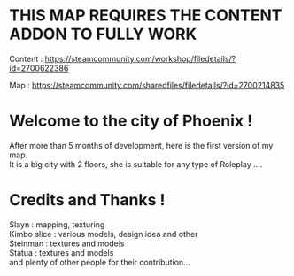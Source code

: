 # THIS MAP REQUIRES THE CONTENT ADDON TO FULLY WORK

Content : https://steamcommunity.com/workshop/filedetails/?id=2700622386

Map : https://steamcommunity.com/sharedfiles/filedetails/?id=2700214835

<h1> Welcome to the city of Phoenix !</h1>

After more than 5 months of development, here is the first version of my map.
<br>
It is a big city with 2 floors, she is suitable for any type of Roleplay ....

<h1> Credits and Thanks ! </h1>

Slayn : mapping, texturing
<br>
Kimbo slice : various models, design idea and other
<br>
Steinman : textures and models
<br>
Statua : textures and models
<br>
and plenty of other people for their contribution...
